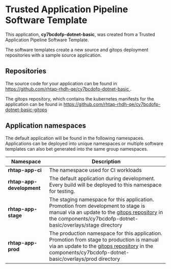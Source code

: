 # Trusted Application Pipeline Software Template

This application, **cy7bcdofp-dotnet-basic**, was created from a Trusted Application Pipeline Software Template.

The software templates create a new source and gitops deployment repositories with a sample source application. 

## Repositories

The source code for your application can be found in [https://github.com/rhtap-rhdh-qe/cy7bcdofp-dotnet-basic ](https://github.com/rhtap-rhdh-qe/cy7bcdofp-dotnet-basic ).
 
The gitops repository, which contains the kubernetes manifests for the application can be found in 
[https://github.com/rhtap-rhdh-qe/cy7bcdofp-dotnet-basic-gitops ](https://github.com/rhtap-rhdh-qe/cy7bcdofp-dotnet-basic-gitops ) 

## Application namespaces 

The default application will be found in the following namespaces. Applications can be deployed into unique namespaces or multiple software templates can also bet generated into the same group namespaces.  

|  Namespace   |  Description   |  
| -------- | -------- |
| **rhtap-app-ci** | The namespace used for CI workloads |
| **rhtap-app-development** | The default application during development. Every build will be deployed to this namespace for testing. |
| **rhtap-app-stage** | The staging namespace for this application. Promotion from development to stage is manual via an update to the [gitops repository](https://github.com/rhtap-rhdh-qe/cy7bcdofp-dotnet-basic-gitops ) in the components/cy7bcdofp-dotnet-basic/overlays/stage directory |
| **rhtap-app-prod** | The production namespace for this application. Promotion from stage to production is manual via an update to the [gitops repository](https://github.com/rhtap-rhdh-qe/cy7bcdofp-dotnet-basic-gitops ) in the components/cy7bcdofp-dotnet-basic/overlays/prod directory |